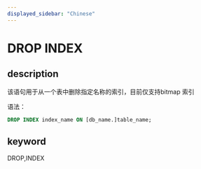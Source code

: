 ```yaml
---
displayed_sidebar: "Chinese"
---
```


# DROP INDEX

## description

该语句用于从一个表中删除指定名称的索引，目前仅支持bitmap 索引

语法：

```sql
DROP INDEX index_name ON [db_name.]table_name;
```

## keyword

DROP,INDEX
